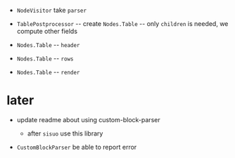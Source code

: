 - `NodeVisitor` take `parser`

- `TablePostprocessor` -- create `Nodes.Table` -- only `children` is needed, we compute other fields

- `Nodes.Table` -- `header`
- `Nodes.Table` -- `rows`

- `Nodes.Table` -- `render`

# later

- update readme about using custom-block-parser
  - after `sisuo` use this library

- `CustomBlockParser` be able to report error
